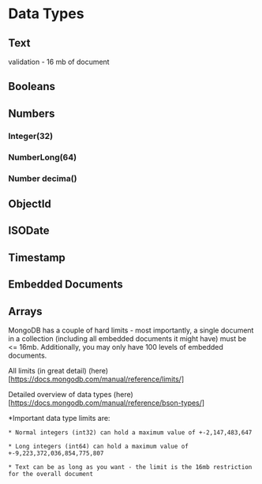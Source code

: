 # Data Types

## Text
validation - 16 mb of document

## Booleans


## Numbers
### Integer(32)
### NumberLong(64)
### Number decima()

## ObjectId

## ISODate

## Timestamp


## Embedded Documents

## Arrays


MongoDB has a couple of hard limits - most importantly, a single document in a collection (including all embedded documents it might have) must be <= 16mb. Additionally, you may only have 100 levels of embedded documents.
 
All limits (in great detail) (here)[https://docs.mongodb.com/manual/reference/limits/]

Detailed overview of data types (here)[https://docs.mongodb.com/manual/reference/bson-types/]

*Important data type limits are:

    * Normal integers (int32) can hold a maximum value of +-2,147,483,647

    * Long integers (int64) can hold a maximum value of +-9,223,372,036,854,775,807

    * Text can be as long as you want - the limit is the 16mb restriction for the overall document


